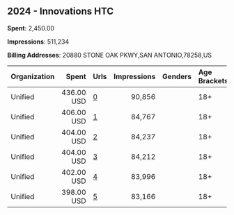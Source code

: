 ## 2024 - Innovations HTC 
**Spent**: 2,450.00

**Impressions**: 511,234

**Billing Addresses**: 20880 STONE OAK PKWY,SAN ANTONIO,78258,US

|Organization|Spent|Urls|Impressions|Genders|Age Brackets|Country Codes|
|:---|---:|:---|---:|:---|:---|:---|
|Unified|436.00 USD|[0](https://www.snap.com/political-ads/asset/7a40bbf578376492772ae6ad82f78d21ea7a72c373d75b1723640b7ab8d85566?mediaType=mp4)|90,856||18+|united states|
|Unified|406.00 USD|[1](https://www.snap.com/political-ads/asset/49030d29b96ee08216089ced49ee93646f4b00cf5d83781a06a434b07702232f?mediaType=mp4)|84,767||18+|united states|
|Unified|404.00 USD|[2](https://www.snap.com/political-ads/asset/34855de2e9fe19e216cee10879e898d5fc915284005103cbccae8b6e421408f7?mediaType=mp4)|84,237||18+|united states|
|Unified|404.00 USD|[3](https://www.snap.com/political-ads/asset/43f9fd202fc2f83274f435746f99880326e837b2aff645c9c1c8d53f57f3a3c7?mediaType=mp4)|84,212||18+|united states|
|Unified|402.00 USD|[4](https://www.snap.com/political-ads/asset/d853c38731d0f3b85615e1df18080a4352e2cce296ec585a790851941e4d3b2c?mediaType=mp4)|83,996||18+|united states|
|Unified|398.00 USD|[5](https://www.snap.com/political-ads/asset/48dc3b6eb1a37a2e7afe906f086389dc23880a84af96938865f9d62431f40642?mediaType=mp4)|83,166||18+|united states|
